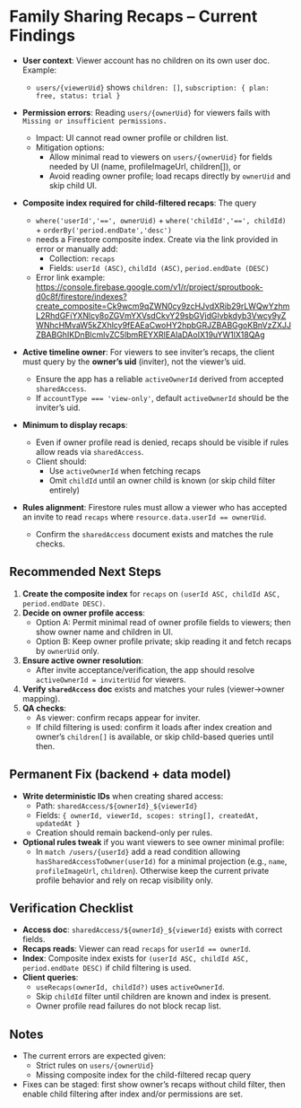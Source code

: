 # Family Sharing Recaps – Current Findings

- __User context__: Viewer account has no children on its own user doc. Example:
  - `users/{viewerUid}` shows `children: []`, `subscription: { plan: free, status: trial }`

- __Permission errors__: Reading `users/{ownerUid}` for viewers fails with `Missing or insufficient permissions.`
  - Impact: UI cannot read owner profile or children list.
  - Mitigation options:
    - Allow minimal read to viewers on `users/{ownerUid}` for fields needed by UI (name, profileImageUrl, children[]), or
    - Avoid reading owner profile; load recaps directly by `ownerUid` and skip child UI.

- __Composite index required for child-filtered recaps__: The query
  - `where('userId','==', ownerUid)` + `where('childId','==', childId)` + `orderBy('period.endDate','desc')`
  - needs a Firestore composite index. Create via the link provided in error or manually add:
    - Collection: `recaps`
    - Fields: `userId (ASC)`, `childId (ASC)`, `period.endDate (DESC)`
  - Error link example: https://console.firebase.google.com/v1/r/project/sproutbook-d0c8f/firestore/indexes?create_composite=Ck9wcm9qZWN0cy9zcHJvdXRib29rLWQwYzhmL2RhdGFiYXNlcy8oZGVmYXVsdCkvY29sbGVjdGlvbkdyb3Vwcy9yZWNhcHMvaW5kZXhlcy9fEAEaCwoHY2hpbGRJZBABGgoKBnVzZXJJZBABGhIKDnBlcmlvZC5lbmREYXRlEAIaDAoIX19uYW1lX18QAg

- __Active timeline owner__: For viewers to see inviter’s recaps, the client must query by the __owner’s uid__ (inviter), not the viewer’s uid.
  - Ensure the app has a reliable `activeOwnerId` derived from accepted `sharedAccess`.
  - If `accountType === 'view-only'`, default `activeOwnerId` should be the inviter’s uid.

- __Minimum to display recaps__:
  - Even if owner profile read is denied, recaps should be visible if rules allow reads via `sharedAccess`.
  - Client should:
    - Use `activeOwnerId` when fetching recaps
    - Omit `childId` until an owner child is known (or skip child filter entirely)

- __Rules alignment__: Firestore rules must allow a viewer who has accepted an invite to read `recaps` where `resource.data.userId == ownerUid`.
  - Confirm the `sharedAccess` document exists and matches the rule checks.

## Recommended Next Steps

1. __Create the composite index__ for `recaps` on `(userId ASC, childId ASC, period.endDate DESC)`.
2. __Decide on owner profile access__:
   - Option A: Permit minimal read of owner profile fields to viewers; then show owner name and children in UI.
   - Option B: Keep owner profile private; skip reading it and fetch recaps by `ownerUid` only.
3. __Ensure active owner resolution__:
   - After invite acceptance/verification, the app should resolve `activeOwnerId = inviterUid` for viewers.
4. __Verify `sharedAccess` doc__ exists and matches your rules (viewer→owner mapping).
5. __QA checks__:
   - As viewer: confirm recaps appear for inviter.
   - If child filtering is used: confirm it loads after index creation and owner’s `children[]` is available, or skip child-based queries until then.

## Permanent Fix (backend + data model)

- __Write deterministic IDs__ when creating shared access:
  - Path: `sharedAccess/${ownerId}_${viewerId}`
  - Fields: `{ ownerId, viewerId, scopes: string[], createdAt, updatedAt }`
  - Creation should remain backend-only per rules.
- __Optional rules tweak__ if you want viewers to see owner minimal profile:
  - In `match /users/{userId}` add a read condition allowing `hasSharedAccessToOwner(userId)` for a minimal projection (e.g., `name`, `profileImageUrl`, `children`). Otherwise keep the current private profile behavior and rely on recap visibility only.

## Verification Checklist

- __Access doc__: `sharedAccess/${ownerId}_${viewerId}` exists with correct fields.
- __Recaps reads__: Viewer can read `recaps` for `userId == ownerId`.
- __Index__: Composite index exists for `(userId ASC, childId ASC, period.endDate DESC)` if child filtering is used.
- __Client queries__:
  - `useRecaps(ownerId, childId?)` uses `activeOwnerId`.
  - Skip `childId` filter until children are known and index is present.
  - Owner profile read failures do not block recap list.

## Notes
- The current errors are expected given:
  - Strict rules on `users/{ownerUid}`
  - Missing composite index for the child-filtered recap query
- Fixes can be staged: first show owner’s recaps without child filter, then enable child filtering after index and/or permissions are set.
